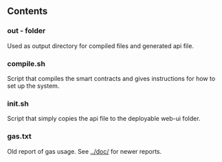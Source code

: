 ## Contents

### out - folder
Used as output directory for compiled files and generated api file.

### compile.sh
Script that compiles the smart contracts and gives instructions for how to set up the system.

### init.sh
Script that simply copies the api file to the deployable web-ui folder.

### gas.txt
Old report of gas usage.
See [../doc/](../doc/) for newer reports.
